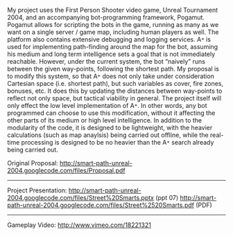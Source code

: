 My project uses the First Person Shooter video game, Unreal Tournament 2004, and an accompanying bot-programming framework, Pogamut. Pogamut allows for scripting the bots in the game, running as many as we want on a single server / game map, including human players as well. The platform also contains extensive debugging and logging services.
A`*` is used for implementing path-finding around the map for the bot, assuming his medium and long term intelligence sets a goal that is not immediately reachable. However, under the current system, the bot “naively” runs between the given way-points, following the shortest path.
My proposal is to modify this system, so that A`*` does not only take under consideration Cartesian space (i.e. shortest path), but such variables as cover, fire zones, bonuses, etc. It does this by updating the distances between way-points to reflect not only space, but tactical viability in general. The project itself will only effect the low level implementation of A`*`. In other words, any bot programmed can choose to use this modification, without it affecting the other parts of its medium or high level intelligence. In addition to the modularity of the code, it is designed to be lightweight, with the heavier calculations (such as map anaylsis) being carried out offline, while the real-time processing is designed to be no heavier than the A`*` search already being carried out.

Original Proposal: http://smart-path-unreal-2004.googlecode.com/files/Proposal.pdf

---

Project Presentation:
http://smart-path-unreal-2004.googlecode.com/files/Street%20Smarts.pptx (ppt 07)
http://smart-path-unreal-2004.googlecode.com/files/Street%2520Smarts.pdf (PDF)

---

Gameplay Video: http://www.vimeo.com/18221321